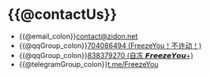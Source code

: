 # {{@contactUs}}

* {{@email_colon}}<contact@zidon.net>
* {{@qqGroup_colon}}[704086494 (FreezeYou！不许动！)](https://jq.qq.com/?_wv=1027&k=l356Aq75)
* {{@qqGroup_colon}}[838379270 (自冻 𝙁𝙧𝙚𝙚𝙯𝙚𝙔𝙤𝙪+)](https://jq.qq.com/?_wv=1027&k=5vmxG1F)
* {{@telegramGroup_colon}}[t.me/FreezeYou](https://t.me/FreezeYou)


